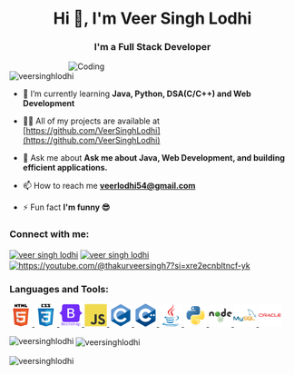 <h1 align="center">Hi 👋, I'm Veer Singh Lodhi</h1>
<h3 align="center">I'm a Full Stack Developer</h3>
<img align="right" alt="Coding" width="400" src="https://user-images.githubusercontent.com/55389276/140866485-8fb1c876-9a8f-4d6a-98dc-08c4981eaf70.gif">

<p align="left"> <img src="https://komarev.com/ghpvc/?username=veersinghlodhi&label=Profile%20views&color=0e75b6&style=flat" alt="veersinghlodhi" /> </p>

- 🌱 I’m currently learning **Java, Python, DSA(C/C++) and Web Development**

- 👨‍💻 All of my projects are available at [https://github.com/VeerSinghLodhi](https://github.com/VeerSinghLodhi)

- 💬 Ask me about **Ask me about Java, Web Development, and building efficient applications.**

- 📫 How to reach me **veerlodhi54@gmail.com**

- ⚡ Fun fact **I'm funny 😎**

<h3 align="left">Connect with me:</h3>
<p align="left">
<a href="https://x.com/veerSin22816021?t=o3hZnstGiN8U_nOjQWEqhw&s=09" target="blank"><img align="center" src="https://raw.githubusercontent.com/rahuldkjain/github-profile-readme-generator/master/src/images/icons/Social/twitter.svg" alt="veer singh lodhi" height="30" width="40" /></a>
<a href="https://www.linkedin.com/in/veer-singh-lodhi-6786aa325?utm_source=share&utm_campaign=share_via&utm_content=profile&utm_medium=android_app" target="blank"><img align="center" src="https://raw.githubusercontent.com/rahuldkjain/github-profile-readme-generator/master/src/images/icons/Social/linked-in-alt.svg" alt="veer singh lodhi" height="30" width="40" /></a>
  <a href="https://www.youtube.com/c/https://youtube.com/@thakurveersingh7?si=xre2ecnbltncf-yk" target="blank"><img align="center" src="https://raw.githubusercontent.com/rahuldkjain/github-profile-readme-generator/master/src/images/icons/Social/youtube.svg" alt="https://youtube.com/@thakurveersingh7?si=xre2ecnbltncf-yk" height="30" width="40" /></a>
</p>

<h3 align="left">Languages and Tools:</h3>
<p align="left"><a href="https://www.w3.org/html/" target="_blank" rel="noreferrer"> <img src="https://raw.githubusercontent.com/devicons/devicon/master/icons/html5/html5-original-wordmark.svg" alt="html5" width="40" height="40"/> </a> <a href="https://www.w3schools.com/css/" target="_blank" rel="noreferrer"> <img src="https://raw.githubusercontent.com/devicons/devicon/master/icons/css3/css3-original-wordmark.svg" alt="css3" width="40" height="40"/> </a><a href="https://getbootstrap.com" target="_blank" rel="noreferrer"> <img src="https://raw.githubusercontent.com/devicons/devicon/master/icons/bootstrap/bootstrap-plain-wordmark.svg" alt="bootstrap" width="40" height="40"/> </a><a href="https://developer.mozilla.org/en-US/docs/Web/JavaScript" target="_blank" rel="noreferrer"> <img src="https://raw.githubusercontent.com/devicons/devicon/master/icons/javascript/javascript-original.svg" alt="javascript" width="40" height="40"/> </a> <a href="https://www.cprogramming.com/" target="_blank" rel="noreferrer"> <img src="https://raw.githubusercontent.com/devicons/devicon/master/icons/c/c-original.svg" alt="c" width="40" height="40"/> </a> <a href="https://www.w3schools.com/cpp/" target="_blank" rel="noreferrer"> <img src="https://raw.githubusercontent.com/devicons/devicon/master/icons/cplusplus/cplusplus-original.svg" alt="cplusplus" width="40" height="40"/> </a>   <a href="https://www.java.com" target="_blank" rel="noreferrer"> <img src="https://raw.githubusercontent.com/devicons/devicon/master/icons/java/java-original.svg" alt="java" width="40" height="40"/> </a><a href="https://www.python.org" target="_blank" rel="noreferrer"> <img src="https://raw.githubusercontent.com/devicons/devicon/master/icons/python/python-original.svg" alt="python" width="40" height="40"/> </a> <a href="https://nodejs.org" target="_blank" rel="noreferrer"> <img src="https://raw.githubusercontent.com/devicons/devicon/master/icons/nodejs/nodejs-original-wordmark.svg" alt="nodejs" width="40" height="40"/> </a> <a href="https://www.mysql.com/" target="_blank" rel="noreferrer"> <img src="https://raw.githubusercontent.com/devicons/devicon/master/icons/mysql/mysql-original-wordmark.svg" alt="mysql" width="40" height="40"/> </a>  <a href="https://www.oracle.com/" target="_blank" rel="noreferrer"> <img src="https://raw.githubusercontent.com/devicons/devicon/master/icons/oracle/oracle-original.svg" alt="oracle" width="40" height="40"/> </a>  </p>

<p><img align="left" src="https://github-readme-stats.vercel.app/api/top-langs?username=veersinghlodhi&show_icons=true&locale=en&layout=compact" alt="veersinghlodhi" /></p>

<p>&nbsp;<img align="center" src="https://github-readme-stats.vercel.app/api?username=veersinghlodhi&show_icons=true&locale=en" alt="veersinghlodhi" /></p>

<p><img align="center" src="https://github-readme-streak-stats.herokuapp.com/?user=veersinghlodhi&" alt="veersinghlodhi" /></p>
